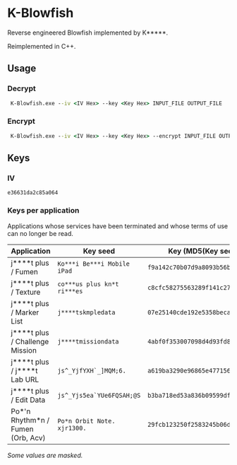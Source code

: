 # K-Blowfish

Reverse engineered Blowfish implemented by K\*\*\*\*\*.

Reimplemented in C++.

## Usage

### Decrypt

```cmd
 K-Blowfish.exe --iv <IV Hex> --key <Key Hex> INPUT_FILE OUTPUT_FILE
```

### Encrypt

```cmd
 K-Blowfish.exe --iv <IV Hex> --key <Key Hex> --encrypt INPUT_FILE OUTPUT_FILE
```

## Keys

### IV

`e36631da2c85a064`

### Keys per application

Applications whose services have been terminated and whose terms of use can no longer be read.

| Application                          | Key seed                      | Key (MD5(Key seed))                |
| ------------------------------------ | ----------------------------- | ---------------------------------- |
| j\*\*\*\*t plus / Fumen              | `Ko***i Be***i Mobile iPad`   | `f9a142c70b07d9a8093b56b8c2eeb698` |
| j\*\*\*\*t plus / Texture            | `co***us plus kn*t ri***es`   | `c8cfc58275563289f141c277db4d16af` |
| j\*\*\*\*t plus / Marker List        | `j****tskmpledata`            | `07e25140cde192e5358becab00ae2e7f` |
| j\*\*\*\*t plus / Challenge Mission  | `j****tmissiondata`           | `4abf0f353007098d4d93fd8a544858ab` |
| j\*\*\*\*t plus / j\*\*\*\*t Lab URL | `` js^_YjfYXH`_]MQM;6. ``     | `a619ba3290e96865e4771561b602205c` |
| j\*\*\*\*t plus / Edit Data          | `` js^_Yjs5ea`YUe6FQSAH;@S `` | `b3ba718ed53a836b09599dff362dc7dd` |
| Po*'n Rhythm*n / Fumen (Orb, Acv)    | `Po*n Orbit Note. xjr1300.`   | `29fcb123250f2583245b06d79faa719b` |

_Some values are masked._
